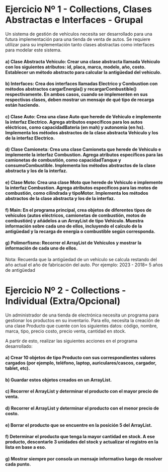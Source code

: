 # Ejercicio Nº 1 - Collections, Clases Abstractas e Interfaces - Grupal

Un sistema de gestión de vehículos necesita ser desarrollado para una futura implementación para una tienda de venta de autos. Se requiere utilizar para su implementación tanto clases abstractas como interfaces para modelar este sistema.

#### a) Clase Abstracta Vehiculo: Crear una clase abstracta llamada Vehiculo con los siguientes atributos: id, placa, marca, modelo, año, costo. Establecer un método abstracto para calcular la antigüedad del vehiculo.

#### b) Interfaces: Crea dos interfaces llamadas Electrico y Combustion con métodos abstractos cargarEnergia() y recargarCombustible() respectivamente. En ambos casos, cuando se implementen en sus respectivas clases, deben mostrar un mensaje de qué tipo de recarga están haciendo.

#### c) Clase Auto: Crea una clase Auto que herede de Vehiculo e implemente la interfaz Electrico. Agrega atributos específicos para los autos eléctricos, como capacidadBateria (en mah) y autonomia (en hs). Implementa los métodos abstractos de la clase abstracta Vehiculo y los de la interfaz Electrico.

#### d) Clase Camioneta: Crea una clase Camioneta que herede de Vehiculo e implemente la interfaz Combustion. Agrega atributos específicos para las camionetas de combustión, como capacidadTanque y consumoCombustible. Implementa los métodos abstractos de la clase abstracta y los de la interfaz.

#### e) Clase Moto: Crea una clase Moto que herede de Vehiculo e implemente la interfaz Combustion. Agrega atributos específicos para las motos de combustión, como cilindrada y tipoMotor. Implementa los métodos abstractos de la clase abstracta y los de la interfaz.

#### f) Main: En el programa principal, crea objetos de diferentes tipos de vehículos (autos eléctricos, camionetas de combustión, motos de combustión) y añádelos a un ArrayList de tipo Vehiculo. Muestra información sobre cada uno de ellos, incluyendo el calculo de la antigüedad y la recarga de energía o combustible según corresponda.

#### g) Polimorfismo: Recorrer el ArrayList de Vehículos y mostrar la información de cada uno de ellos.

Nota: Recuerda que la antigüedad de un vehículo se calcula restando del año actual el año de fabricación del auto. Por ejemplo: 2023 - 2018= 5 años de antigüedad

# Ejercicio Nº 2 - Collections - Individual (Extra/Opcional)

Un administrador de una tienda de electrónica necesita un programa para gestionar los productos en su inventario. Para ello, necesita la creación de una clase Producto que cuente con los siguientes datos: código, nombre, marca, tipo, precio costo, precio venta, cantidad en stock.

A partir de esto, realizar las siguientes acciones en el programa desarrollado:

#### a) Crear 10 objetos de tipo Producto con sus correspondientes valores cargados (por ejemplo, teléfono, laptop, auriculares/cascos, cargador, tablet, etc).

#### b) Guardar estos objetos creados en un ArrayList.

#### c) Recorrer el ArrayList y determinar el producto con el mayor precio de venta.

#### d) Recorrer el ArrayList y determinar el producto con el menor precio de costo.

#### e) Borrar el producto que se encuentre en la posición 5 del ArrayList.

#### f) Determinar el producto que tenga la mayor cantidad en stock. A ese producto, descontarle 3 unidades del stock y actualizar el registro en la lista en base a eso.

#### g) Mostrar siempre por consola un mensaje informativo luego de resolver cada punto.